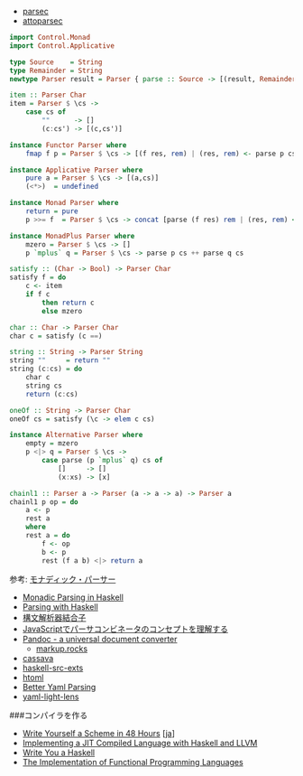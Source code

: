* [parsec](https://hackage.haskell.org/package/parsec)
* [attoparsec](http://hackage.haskell.org/package/attoparsec)

```haskell
import Control.Monad
import Control.Applicative

type Source    = String
type Remainder = String
newtype Parser result = Parser { parse :: Source -> [(result, Remainder)] }

item :: Parser Char
item = Parser $ \cs ->
    case cs of
        ""      -> []
        (c:cs') -> [(c,cs')]

instance Functor Parser where
    fmap f p = Parser $ \cs -> [(f res, rem) | (res, rem) <- parse p cs]

instance Applicative Parser where
    pure a = Parser $ \cs -> [(a,cs)]
    (<*>)  = undefined

instance Monad Parser where
    return = pure
    p >>= f  = Parser $ \cs -> concat [parse (f res) rem | (res, rem) <- parse p cs]

instance MonadPlus Parser where
    mzero = Parser $ \cs -> []
    p `mplus` q = Parser $ \cs -> parse p cs ++ parse q cs

satisfy :: (Char -> Bool) -> Parser Char
satisfy f = do
    c <- item
    if f c
        then return c
        else mzero

char :: Char -> Parser Char
char c = satisfy (c ==)

string :: String -> Parser String
string ""     = return ""
string (c:cs) = do
    char c
    string cs
    return (c:cs)

oneOf :: String -> Parser Char
oneOf cs = satisfy (\c -> elem c cs)

instance Alternative Parser where
    empty = mzero
    p <|> q = Parser $ \cs ->
        case parse (p `mplus` q) cs of
            []     -> []
            (x:xs) -> [x]

chainl1 :: Parser a -> Parser (a -> a -> a) -> Parser a
chainl1 p op = do
    a <- p
    rest a
    where
    rest a = do
        f <- op
        b <- p
        rest (f a b) <|> return a
```

参考: [モナディック・パーサー](http://d.hatena.ne.jp/kazu-yamamoto/20080920/1221881130)

* [Monadic Parsing in Haskell](http://www.cs.nott.ac.uk/~gmh/pearl.pdf)
* [Parsing with Haskell](http://fileadmin.cs.lth.se/cs/Education/EDAN40/assignment4/parser.pdf)
* [構文解析器結合子](https://www.ipsj.or.jp/07editj/promenade/4702.pdf)
* [JavaScriptでパーサコンビネータのコンセプトを理解する](http://blog.anatoo.jp/entry/2015/04/26/220026)
* [Pandoc - a universal document converter](http://pandoc.org/)
  * [markup.rocks](http://markup.rocks/)
* [cassava](https://hackage.haskell.org/package/cassava-0.4.2.4)
* [haskell-src-exts](https://hackage.haskell.org/package/haskell-src-exts)
* [htoml](https://hackage.haskell.org/package/htoml)
* [Better Yaml Parsing](https://ro-che.info/articles/2015-07-26-better-yaml-parsing)
* [yaml-light-lens](https://hackage.haskell.org/package/yaml-light-lens)

###コンパイラを作る
* [Write Yourself a Scheme in 48 Hours](http://en.wikibooks.org/wiki/Write_Yourself_a_Scheme_in_48_Hours) [[ja](https://ja.wikibooks.org/wiki/48%E6%99%82%E9%96%93%E3%81%A7Scheme%E3%82%92%E6%9B%B8%E3%81%93%E3%81%86)]
* [Implementing a JIT Compiled Language with Haskell and LLVM](http://www.stephendiehl.com/llvm/)
* [Write You a Haskell](http://dev.stephendiehl.com/fun/)
* [The Implementation of Functional Programming Languages](http://research.microsoft.com/en-us/um/people/simonpj/papers/slpj-book-1987/)
